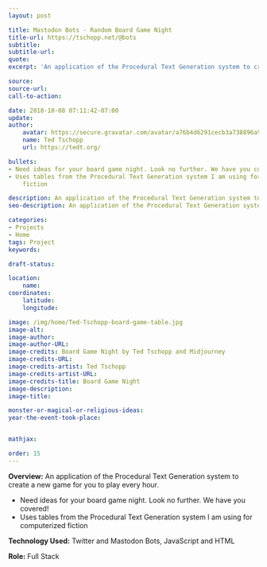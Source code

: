 ```yaml
---
layout: post

title: Mastodon Bots - Random Board Game Night
title-url: https://tschopp.net/@bots
subtitle:
subtitle-url:
quote:
excerpt: 'An application of the Procedural Text Generation system to create a new game for you to play every hour.'

source:
source-url:
call-to-action:

date: 2018-10-08 07:11:42-07:00
update:
author:
    avatar: https://secure.gravatar.com/avatar/a76b4d6291cecb3a738896a971bfb903?s=512&d=mp&r=g
    name: Ted Tschopp
    url: https://tedt.org/

bullets:
- Need ideas for your board game night. Look no further. We have you covered!
- Uses tables from the Procedural Text Generation system I am using for computerized
    fiction

description: An application of the Procedural Text Generation system to create a new game for you to play every hour.
seo-description: An application of the Procedural Text Generation system to create a new game for you to play every hour.

categories: 
- Projects
- Home
tags: Project
keywords:

draft-status:

location:
    name:
coordinates:
    latitude:
    longitude:

image: /img/home/Ted-Tschopp-board-game-table.jpg
image-alt:
image-author:
image-author-URL:
image-credits: Board Game Night by Ted Tschopp and Midjourney
image-credits-URL:
image-credits-artist: Ted Tschopp
image-credits-artist-URL:
image-credits-title: Board Game Night
image-description:
image-title:

monster-or-magical-or-religious-ideas:
year-the-event-took-place:


mathjax:

order: 15
---
```


**Overview:** An application of the Procedural Text Generation system to create a new game for you to play every hour.

* Need ideas for your board game night. Look no further. We have you covered!
* Uses tables from the Procedural Text Generation system I am using for computerized fiction

**Technology Used:** Twitter and Mastodon Bots, JavaScript and HTML

**Role:** Full Stack